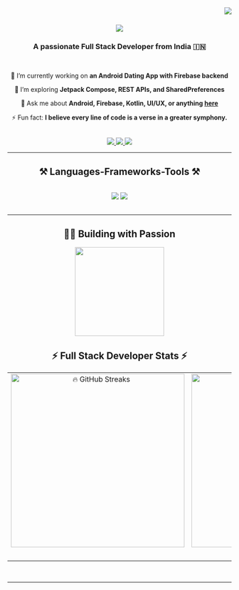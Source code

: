 <img align="right" src="https://visitor-badge.laobi.icu/badge?page_id=adityaverse.adityaverse" />

<h1 align="center">
  <img src="https://readme-typing-svg.herokuapp.com/?font=Righteous&size=35&center=true&vCenter=true&width=500&height=70&duration=4000&lines=Hi+There!+👋;+I'm+Aditya+Mane!;" />
</h1>

<h3 align="center">A passionate Full Stack Developer from India 🇮🇳</h3>

<br/>

<div align="center">

🔭 I’m currently working on **an Android Dating App with Firebase backend**  

🌱 I’m exploring **Jetpack Compose, REST APIs, and SharedPreferences**  

💬 Ask me about **Android, Firebase, Kotlin, UI/UX, or anything [here](https://github.com/adityaverse/adityaverse/issues)**  

⚡ Fun fact: **I believe every line of code is a verse in a greater symphony.**

</div>

<br/>

<div align="center">
  <a href="mailto:mane.adityax@gmail.com">
    <img src="https://img.shields.io/badge/Gmail-333333?style=for-the-badge&logo=gmail&logoColor=red" />
  </a>


  
<a href="https://www.linkedin.com/in/adityamane-software-dev/" target="_blank">
  <img src="https://img.shields.io/badge/LinkedIn-0077B5?style=for-the-badge&logo=linkedin&logoColor=white" />
</a>

  
  <a href="https://adityaverse.dev" target="_blank">
    <img src="https://img.shields.io/badge/Portfolio-FF5722?style=for-the-badge&logo=google-chrome&logoColor=white" />
  </a>
</div>

<hr/>

<h2 align="center">⚒️ Languages-Frameworks-Tools ⚒️</h2>
<br/>
<div align="center">
  <img src="https://skillicons.dev/icons?i=androidstudio,kotlin,java,figma,git,github,firebase,vscode,html,css,js,python" />
  <img src="https://skillicons.dev/icons?i=sqlite,mysql,tailwind,react,nodejs,express,flask,c" /><br>
</div>

<br/>
<hr/>

<h2 align="center">👨‍💻 Building with Passion</h2>
<p align="center">
  <img src="https://media.giphy.com/media/qgQUggAC3Pfv687qPC/giphy.gif" height="200" />
</p>


<h2 align="center">⚡ Full Stack Developer Stats ⚡</h2>

<table align="center">
  <tr>
    <td align="center">
      <img width="390" src="https://github-readme-streak-stats.vercel.app/?user=Aditya-verse&count_private=true&theme=react&border_radius=10" alt="🔥 GitHub Streaks" />
    </td>
    <td align="center">
      <img width="390" src="https://github-readme-stats.vercel.app/api?username=Aditya-verse&count_private=true&show_icons=true&theme=react&rank_icon=github&border_radius=10" alt="⚙️ GitHub Stats" />
    </td>
  </tr>
  <tr>
    <td colspan="2" align="center">
      <br/>    </td>
  </tr>
</table>

<br/>
<hr/>

